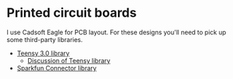 Printed circuit boards
====

I use Cadsoft Eagle for PCB layout. For these designs you'll need to pick up
some third-party libraries.

* [Teensy 3.0 library](https://forum.pjrc.com/attachment.php?attachmentid=184&d=1358973338)
  - [Discussion of Teensy library](https://www.pjrc.com/teensy/eagle_lib.html)
* [Sparkfun Connector library](https://github.com/sparkfun/SparkFun-Eagle-Libraries)
